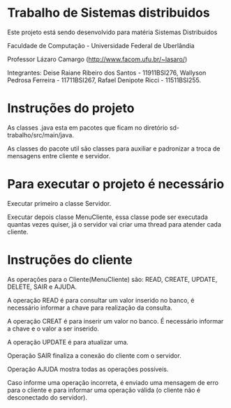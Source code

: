 # Trabalho de Sistemas distribuidos

Este projeto está sendo desenvolvido para matéria Sistemas Distribuidos

Faculdade de Computação - Universidade Federal de Uberlândia

Professor Lázaro Camargo (http://www.facom.ufu.br/~lasaro/)

Integrantes:  Deise Raiane Ribeiro dos Santos - 11911BSI276,
              Wallyson Pedrosa Ferreira - 11711BSI267,
              Rafael Denipote Ricci - 11511BSI255.

# Instruções do projeto
As classes .java esta em pacotes que ficam no diretório sd-trabalho/src/main/java.

As classes do pacote util são classes para auxiliar e padronizar a troca de mensagens entre cliente e servidor.


# Para executar o projeto é necessário 


Executar primeiro a classe Servidor.

Executar depois classe MenuCliente, essa classe pode ser executada quantas vezes quiser, já o servidor vai criar uma thread para atender cada cliente.

# Instruções do cliente


As operações para o Cliente(MenuCliente) são: READ, CREATE, UPDATE, DELETE, SAIR e AJUDA.

A operação READ é para consultar um valor inserido no banco, é necessário informar a chave para realização da consulta.

A operação CREAT é para inserir um valor no banco. É necessário informar a chave e o valor a ser inserido.

A operação UPDATE é para atualizar uma.

Operação SAIR finaliza a conexão do cliente com o servidor.

Operação AJUDA mostra todas as operações possíveis.

Caso informe uma operação incorreta, é enviado uma mensagem de erro para o cliente e para informar uma operação válida (o cliente não é desconectado do servidor).
